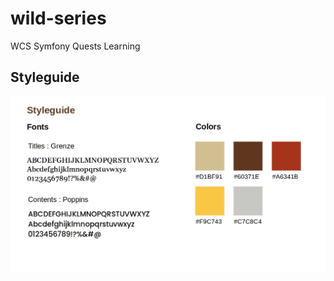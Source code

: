# wild-series
WCS Symfony Quests Learning

## Styleguide

![Styleguide](/public/assets/images/styleguide.jpg "Styleguide")
